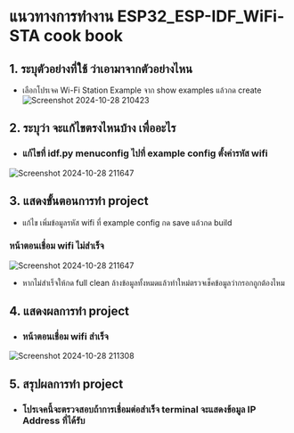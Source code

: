 # แนวทางการทำงาน ESP32_ESP-IDF_WiFi-STA cook book
## 1. ระบุตัวอย่างที่ใช้ ว่าเอามาจากตัวอย่างไหน
- เลือกโปรเจค Wi-Fi Station Example จาก show examples แล้วกด create
![Screenshot 2024-10-28 210423](https://github.com/user-attachments/assets/5c10fb92-2811-4934-8f5f-04c6e6b33039)


## 2. ระบุว่า จะแก้ไขตรงไหนบ้าง เพื่ออะไร 
- ### แก้ไขที่ idf.py menuconfig  ไปที่ example config ตั้งค่ารหัส wifi
![Screenshot 2024-10-28 211647](https://github.com/user-attachments/assets/32ee75e8-6f1f-409e-8ed3-8f0a863ec1ea)


## 3. แสดงขั้นตอนการทำ project
- แก้ไข เพิ่มข้อมูลรหัส wifi ที่  example config กด save แล้วกด build 
### หน้าตอนเชื่อม wifi ไม่สำเร็จ
![Screenshot 2024-10-28 211647](https://github.com/user-attachments/assets/32ee75e8-6f1f-409e-8ed3-8f0a863ec1ea)

- หากไม่สำเร็จให้กด full clean ล้างข้อมูลทั้งหมดแล้วทำใหม่ตรวจเช็คข้อมูลว่ากรอกถูกต้องไหม

## 4. แสดงผลการทำ project
- ### หน้าตอนเชื่อม wifi สำเร็จ

![Screenshot 2024-10-28 211308](https://github.com/user-attachments/assets/8a2a9744-1627-4127-9422-e870e92b85c6)

## 5. สรุปผลการทำ project 
- ### โปรเจคนี้จะตรวจสอบถ้าการเชื่อมต่อสำเร็จ terminal จะแสดงข้อมูล IP Address ที่ได้รับ
